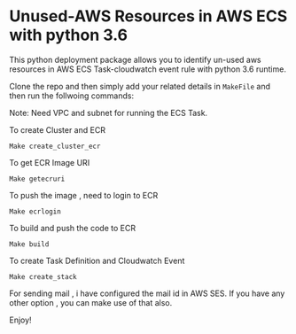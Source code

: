 # Unused-AWS Resources in AWS ECS with python 3.6

This python deployment package allows you to identify un-used aws resources in AWS ECS Task-cloudwatch event rule with python 3.6 runtime.

Clone the repo and then simply add your related details in  `MakeFile` and then run the follwoing commands:

Note: Need VPC and subnet for running the ECS Task. 

To create Cluster and ECR 

```Make create_cluster_ecr```

To get ECR Image URI 

```Make getecruri```

To push the image , need to login to ECR 

```Make ecrlogin```

To build and push the code to ECR 

```Make build```

To create Task Definition and Cloudwatch Event 

```Make create_stack```

For sending mail , i have configured the mail id in AWS SES. If you have any other option , you can make use of that also. 

Enjoy!